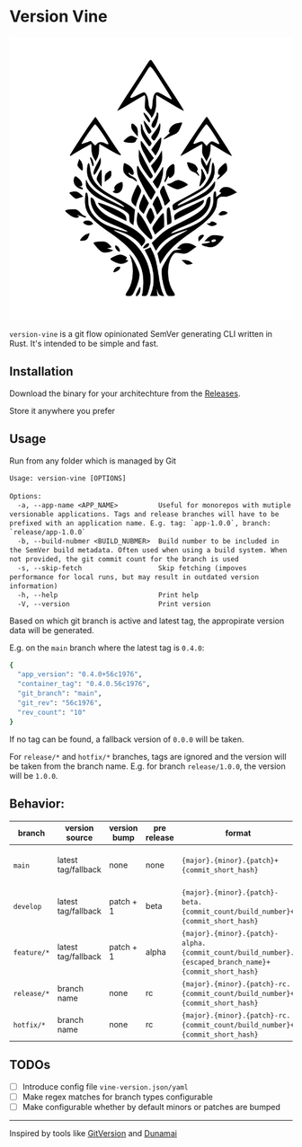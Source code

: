 # Version Vine

![Version Vine Logo](version-vine-logo.svg)

`version-vine` is a git flow opinionated SemVer generating CLI written in Rust.
It's intended to be simple and fast.

## Installation

Download the binary for your architechture from the [Releases](https://github.com/Freakazoid182/version-vine/releases).

Store it anywhere you prefer

## Usage

Run from any folder which is managed by Git

```
Usage: version-vine [OPTIONS]

Options:
  -a, --app-name <APP_NAME>          Useful for monorepos with mutiple versionable applications. Tags and release branches will have to be prefixed with an application name. E.g. tag: `app-1.0.0`, branch: `release/app-1.0.0`
  -b, --build-nubmer <BUILD_NUBMER>  Build number to be included in the SemVer build metadata. Often used when using a build system. When not provided, the git commit count for the branch is used
  -s, --skip-fetch                   Skip fetching (impoves performance for local runs, but may result in outdated version information)
  -h, --help                         Print help
  -V, --version                      Print version
```

Based on which git branch is active and latest tag, the appropirate version data will be generated.

E.g. on the `main` branch where the latest tag is `0.4.0`:
```sh
{
  "app_version": "0.4.0+56c1976",
  "container_tag": "0.4.0.56c1976",
  "git_branch": "main",
  "git_rev": "56c1976",
  "rev_count": "10"
}
```

If no tag can be found, a fallback version of `0.0.0` will be taken.

For `release/*` and `hotfix/*` branches, tags are ignored and the version will be taken from the branch name. E.g. for branch `release/1.0.0`, the version will be `1.0.0`.

## Behavior:

| branch      | version source      | version bump | pre release | format                                                                                                | notes                        |
| ----------- | ------------------- | ------------ | ----------- | ----------------------------------------------------------------------------------------------------- | ---------------------------- |
| `main`      | latest tag/fallback | none         | none        | `{major}.{minor}.{patch}+{commit_short_hash}`                                                         | requires tag to be on `HEAD` |
| `develop`   | latest tag/fallback | patch + 1    | beta        | `{major}.{minor}.{patch}-beta.{commit_count/build_number}+{commit_short_hash}`                        |                              |
| `feature/*` | latest tag/fallback | patch + 1    | alpha       | `{major}.{minor}.{patch}-alpha.{commit_count/build_number}.{escaped_branch_name}+{commit_short_hash}` |                              |
| `release/*` | branch name         | none         | rc          | `{major}.{minor}.{patch}-rc.{commit_count/build_number}+{commit_short_hash}`                          | existing tags are ignored    |
| `hotfix/*`  | branch name         | none         | rc          | `{major}.{minor}.{patch}-rc.{commit_count/build_number}+{commit_short_hash}`                          | existing tags are ignored    |

## TODOs

* [ ] Introduce config file `vine-version.json/yaml`
* [ ] Make regex matches for branch types configurable
* [ ] Make configurable whether by default minors or patches are bumped

---
Inspired by tools like [GitVersion](https://github.com/GitTools/GitVersion) and [Dunamai](https://github.com/mtkennerly/dunamai)
